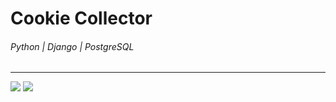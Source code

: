# Cookie Collector
###### Python | Django | PostgreSQL
---
![](https://embed.widencdn.net/img/mccormick/u8pntu7ahp/2028x1141px/Vanilla_rich_chocolate_chip_cookies_004.jpg?crop=true&anchor=13,86&q=80&color=ffffffff&u=o2hyef)
![](https://i.imgur.com/2dmfF39.png)